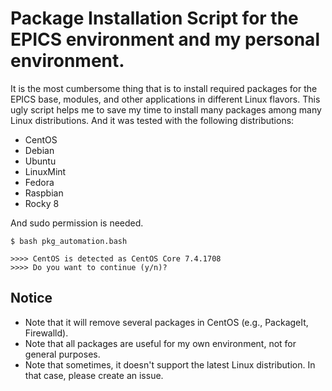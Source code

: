 # Package Installation Script for the EPICS environment and my personal environment.

It is the most cumbersome thing that is to install required packages for the EPICS base, modules, and other applications in different Linux flavors. This ugly script helps me to save my time to install many packages among many Linux distributions.
And it was tested with the following distributions:

* CentOS 
* Debian 
* Ubuntu 
* LinuxMint
* Fedora
* Raspbian
* Rocky 8

And sudo permission is needed. 

```
$ bash pkg_automation.bash 

>>>> CentOS is detected as CentOS Core 7.4.1708
>>>> Do you want to continue (y/n)?

```
## Notice
* Note that it will remove several packages in CentOS (e.g., PackageIt, Firewalld). 
* Note that all packages are useful for my own environment, not for general purposes.
* Note that sometimes, it doesn't support the latest Linux distribution. In that case, please create an issue. 
